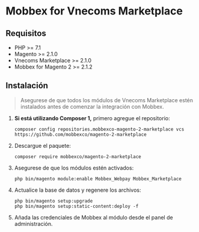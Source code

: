 # Mobbex for Vnecoms Marketplace

## Requisitos
* PHP >= 7.1
* Magento >= 2.1.0
* Vnecoms Marketplace >= 2.1.0
* Mobbex for Magento 2 >= 2.1.2

## Instalación 
> Asegurese de que todos los módulos de Vnecoms Marketplace estén instalados antes de comenzar la integración con Mobbex.

1. **Si está utilizando Composer 1,** primero agregue el repositorio:
    ```
    composer config repositories.mobbexco-magento-2-marketplace vcs https://github.com/mobbexco/magento-2-marketplace
    ```

2. Descargue el paquete:
    ```
    composer require mobbexco/magento-2-marketplace
    ```

3. Asegurese de que los módulos estén activados:
    ```
    php bin/magento module:enable Mobbex_Webpay Mobbex_Marketplace
    ```

4. Actualice la base de datos y regenere los archivos:
    ```
    php bin/magento setup:upgrade
    php bin/magento setup:static-content:deploy -f
    ```

5. Añada las credenciales de Mobbex al módulo desde el panel de administración.